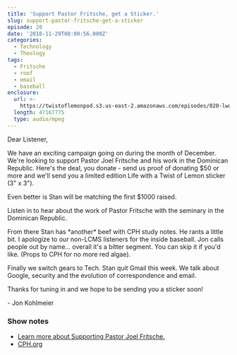 ```yaml
---
title: 'Support Pastor Fritsche, get a Sticker.'
slug: support-pastor-fritsche-get-a-sticker
episode: 20
date: '2018-11-29T08:00:56.000Z'
categories:
  - Technology
  - Theology
tags:
  - Fritsche
  - roof
  - email
  - baseball
enclosure:
  url: >-
    https://twistoflemonpod.s3.us-east-2.amazonaws.com/episodes/020-lwatol-20181129.mp3
  length: 47167775
  type: audio/mpeg
---
```


Dear Listener,

We have an exciting campaign going on during the month of December. We're looking to support Pastor Joel Fritsche and his work in the Dominican Republic. Here's the deal, you donate - send us proof of donating $50 or more and we'll send you a limited edition Life with a Twist of Lemon sticker (3" x 3").

Even better is Stan will be matching the first $1000 raised.

Listen in to hear about the work of Pastor Fritsche with the seminary in the Dominican Republic.

From there Stan has \*another\* beef with CPH study notes. He rants a little bit. I apologize to our non-LCMS listeners for the inside baseball. Jon calls people out by name... overall it's a bitter segment. You can skip it if you'd like. (Props to CPH for no more red algae).

Finally we switch gears to Tech. Stan quit Gmail this week. We talk about Google, security and the evolution of correspondence and email.

Thanks for tuning in and we hope to be sending you a sticker soon!

\- Jon Kohlmeier

### Show notes

- [Learn more about Supporting Pastor Joel Fritsche.](/fritsche)
- [CPH.org](https://cph.org)
